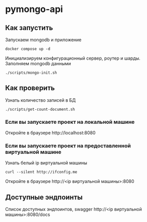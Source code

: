 # pymongo-api

## Как запустить

Запускаем mongodb и приложение

```shell
docker compose up -d
```

Инициализируем конфигурационный сервер, роутер и шарды. Заполняем mongodb данными

```shell
./scripts/mongo-init.sh
```

## Как проверить

Узнать количество записей в БД

```shell
./scripts/get-count-document.sh
```

### Если вы запускаете проект на локальной машине

Откройте в браузере http://localhost:8080

### Если вы запускаете проект на предоставленной виртуальной машине

Узнать белый ip виртуальной машины

```shell
curl --silent http://ifconfig.me
```

Откройте в браузере http://<ip виртуальной машины>:8080

## Доступные эндпоинты

Список доступных эндпоинтов, swagger http://<ip виртуальной машины>:8080/docs

